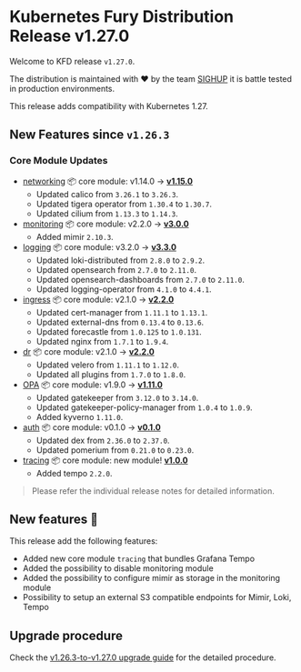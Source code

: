# Kubernetes Fury Distribution Release v1.27.0

Welcome to KFD release `v1.27.0`.

The distribution is maintained with ❤️ by the team [SIGHUP](https://sighup.io/) it is battle tested in production environments.

This release adds compatibility with Kubernetes 1.27.

## New Features since `v1.26.3`

### Core Module Updates

- [networking](https://github.com/sighupio/fury-kubernetes-networking) 📦 core module: v1.14.0 -> [**v1.15.0**](https://github.com/sighupio/fury-kubernetes-networking/releases/tag/v1.15.0)
  - Updated calico from `3.26.1` to `3.26.3`.
  - Updated tigera operator from `1.30.4` to `1.30.7`.
  - Updated cilium from `1.13.3` to `1.14.3`.
- [monitoring](https://github.com/sighupio/fury-kubernetes-monitoring) 📦 core module: v2.2.0 -> [**v3.0.0**](https://github.com/sighupio/fury-kubernetes-monitoring/releases/tag/v3.0.0)
  - Added mimir `2.10.3`.
- [logging](https://github.com/sighupio/fury-kubernetes-logging) 📦 core module: v3.2.0 -> [**v3.3.0**](https://github.com/sighupio/fury-kubernetes-logging/releases/tag/v3.3.0)
  - Updated loki-distributed from `2.8.0` to `2.9.2`.
  - Updated opensearch from `2.7.0` to `2.11.0`.
  - Updated opensearch-dashboards from `2.7.0` to `2.11.0`.
  - Updated logging-operator from `4.1.0` to `4.4.1`.
- [ingress](https://github.com/sighupio/fury-kubernetes-ingress) 📦 core module: v2.1.0 -> [**v2.2.0**](https://github.com/sighupio/fury-kubernetes-ingress/releases/tag/v2.2.0)
  - Updated cert-manager from `1.11.1` to `1.13.1`.
  - Updated external-dns from `0.13.4` to `0.13.6`.
  - Updated forecastle from `1.0.125` to `1.0.131`.
  - Updated nginx from `1.7.1` to `1.9.4`.
- [dr](https://github.com/sighupio/fury-kubernetes-dr) 📦 core module: v2.1.0 -> [**v2.2.0**](https://github.com/sighupio/fury-kubernetes-dr/releases/tag/v2.2.0)
  - Updated velero from `1.11.1` to `1.12.0`.
  - Updated all plugins from `1.7.0` to `1.8.0`.
- [OPA](https://github.com/sighupio/fury-kubernetes-opa) 📦 core module: v1.9.0 -> [**v1.11.0**](https://github.com/sighupio/fury-kubernetes-opa/releases/tag/v1.11.0)
  - Updated gatekeeper from `3.12.0` to `3.14.0`.
  - Updated gatekeeper-policy-manager from `1.0.4` to `1.0.9`.
  - Added kyverno `1.11.0`.
- [auth](https://github.com/sighupio/fury-kubernetes-auth) 📦 core module: v0.1.0 -> [**v0.1.0**](https://github.com/sighupio/fury-kubernetes-auth/releases/tag/v0.1.0)
  - Updated dex from `2.36.0` to `2.37.0`.
  - Updated pomerium from `0.21.0` to `0.23.0`.
- [tracing](https://github.com/sighupio/fury-kubernetes-tracing) 📦 core module: new module! [**v1.0.0**](https://github.com/sighupio/fury-kubernetes-tracing/releases/tag/v1.0.0)
  - Added tempo `2.2.0`.
> Please refer the individual release notes for detailed information.


## New features 🌟

This release add the following features:

- Added new core module `tracing` that bundles Grafana Tempo
- Added the possibility to disable monitoring module
- Added the possibility to configure mimir as storage in the monitoring module
- Possibility to setup an external S3 compatible endpoints for Mimir, Loki, Tempo


## Upgrade procedure

Check the [v1.26.3-to-v1.27.0 upgrade guide](../upgrades/v1.26.3-to-v1.27.0.md) for the detailed procedure.
